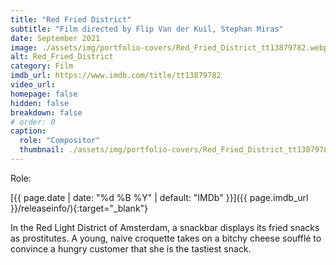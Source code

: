 ```yaml
---
title: "Red Fried District"
subtitle: "Film directed by Flip Van der Kuil, Stephan Miras"
date: September 2021
image: ./assets/img/portfolio-covers/Red_Fried_District_tt13879782.webp
alt: Red_Fried_District
category: Film
imdb_url: https://www.imdb.com/title/tt13879782
video_url: 
homepage: false
hidden: false
breakdown: false
# order: 0
caption:
  role: "Compositor"
  thumbnail: ./assets/img/portfolio-covers/Red_Fried_District_tt13879782.webp
---
```

Role: <span style="color:white">{{ page.caption.role | default: "N/A" }}</span>

[{{ page.date | date: "%d %B %Y" | default: "IMDb" }}]({{ page.imdb_url }}/releaseinfo/){:target="_blank"}

In the Red Light District of Amsterdam, a snackbar displays its fried snacks as prostitutes. A young, naive croquette takes on a bitchy cheese soufflé to convince a hungry customer that she is the tastiest snack.
